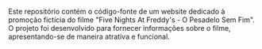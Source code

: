Este repositório contém o código-fonte de um website dedicado à promoção fictícia do filme "Five Nights At Freddy's - O Pesadelo Sem Fim". O projeto foi desenvolvido para fornecer informações sobre o filme, apresentando-se de maneira atrativa e funcional.
